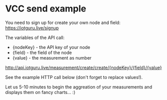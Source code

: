 # VCC send example

You need to sign up for create your own node and field: https://iotguru.live/signup

The variables of the API call:
- {nodeKey} - the API key of your node
- {field} - the field of the node
- {value} - the measurement as number

http://api.iotguru.live/measurement/create/create/{nodeKey}/{field}/{value}

See the example HTTP call below (don't forget to replace values!).

Let us 5-10 minutes to begin the aggreation of your measurements and displays them on fancy charts... :)
